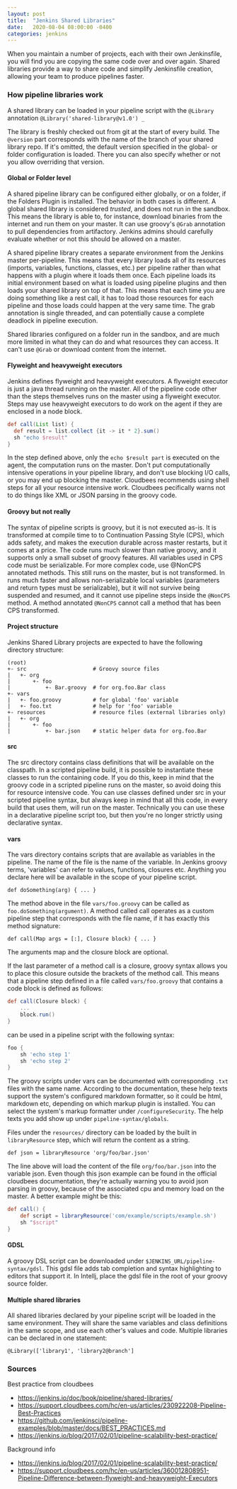 ```yaml
---
layout: post
title:  "Jenkins Shared Libraries"
date:   2020-08-04 08:00:00 -0400
categories: jenkins
---
```


When you maintain a number of projects, each with their own Jenkinsfile, you will find you are copying the same 
code over and over again. Shared libraries provide a way to share code and simplify Jenkinsfile creation, allowing your 
team to produce pipelines faster. 

### How pipeline libraries work

A shared library can be loaded in your pipeline script with the `@Library` annotation
`@Library('shared-library@v1.0') _`

The library is freshly checked out from git at the start of every build.
The `@version` part corresponds with the name of the branch of your shared library repo. 
If it's omitted, the default version specified in the global- or folder configuration is loaded. There you can also 
specify whether or not you allow overriding that version.

#### Global or Folder level
A shared pipeline library can be configured either globally, or on a folder, if the Folders Plugin is installed. 
The behavior in both cases is different. A global shared library is considered *trusted*, and does not run in the 
sandbox. This means the library is able to, for instance, download binaries from the internet and run them on your 
master. It can use groovy's `@Grab` annotation to pull dependencies from artifactory. Jenkins admins should carefully 
evaluate whether or not this should be allowed on a master. 

A shared pipeline library creates a separate environment from the Jenkins master per-pipeline. This means that every 
library loads all of its resources (imports, variables, functions, classes, etc.) per pipeline rather than what 
happens with a plugin where it loads them once. Each pipeline loads its initial environment based on what is loaded 
using pipeline plugins and then loads your shared library on top of that. This means that each time you are doing 
something like a rest call, it has to load those resources for each pipeline and those loads could happen at the very 
same time. The grab annotation is single threaded, and can potentially cause a complete deadlock in pipeline execution.  

Shared libraries configured on a folder run in the sandbox, and are much more limited in what they can do and what 
resources they can access. It can't use `@Grab` or download content from the internet.

#### Flyweight and heavyweight executors
Jenkins defines flyweight and heavyweight executors. A flyweight executor is just a java thread running on the master. 
All of the pipeline code other than the steps themselves runs on the master using a flyweight executor. Steps may use 
heavyweight executors to do work on the agent if they are enclosed in a node block.

```groovy
def call(List list) {
  def result = list.collect {it -> it * 2}.sum()
  sh "echo $result"
}
```

In the step defined above, only the `echo $result part` is executed on the agent, the computation runs on the master. 
Don't put computationally intensive operations in your pipeline library, and don't use blocking I/O calls, or you may 
end up blocking the master. Cloudbees recommends using shell steps for all your resource intensive work. Cloudbees 
pecifically warns not to do things like XML or JSON parsing in the groovy code.

#### Groovy but not really
 
The syntax of pipeline scripts is groovy, but it is not executed as-is. It is transformed at compile time to to 
Continuation Passing Style (CPS), which adds safety, and makes the execution durable across master restarts, but it 
comes at a price. The code runs much slower than native groovy, and it supports only a small subset of groovy 
features. All variables used in CPS code must be serializable. For more complex code, use @NonCPS annotated methods. 
This still runs on the master, but is not transformed. In runs much faster and allows non-serializable local variables 
(parameters and return types must be serializable), but it will not survive being suspended and resumed, and it cannot 
use pipeline steps inside the `@NonCPS` method. A method annotated `@NonCPS` cannot call a method that has been 
CPS transformed.

#### Project structure
Jenkins Shared Library projects are expected to have the following directory structure:

```
(root)
+- src                     # Groovy source files
|   +- org
|       +- foo
|           +- Bar.groovy  # for org.foo.Bar class
+- vars
|   +- foo.groovy          # for global 'foo' variable
|   +- foo.txt             # help for 'foo' variable
+- resources               # resource files (external libraries only)
|   +- org
|       +- foo
|           +- bar.json    # static helper data for org.foo.Bar
```

#### src
The src directory contains class definitions that will be available on the classpath. In a scripted pipeline build, it 
is possible to instantiate these classes to run the containing code. If you do this, keep in mind that the groovy code 
in a scripted pipeline runs on the master, so avoid doing this for resource intensive code.
You can use classes defined under src in your scripted pipeline syntax, but always keep in mind that all this code, in 
every build that uses them, will run on the master. Technically you can use these in a declarative pipeline script too, 
but then you're no longer strictly using declarative syntax.

#### vars
The vars directory contains scripts that are available as variables in the pipeline. The name of the file is the name 
of the variable. In Jenkins groovy terms, 'variables' can refer to values, functions, closures etc. Anything you 
declare here will be available in the scope of your pipeline script.

`def doSomething(arg) { ... }`

The method above in the file `vars/foo.groovy` can be called as `foo.doSomething(argument)`. A method called call operates 
as a custom pipeline step that corresponds with the file name, if it has exactly this method signature: 

`def call(Map args = [:], Closure block) { ... }`

The arguments map and the closure block are optional. 

If the last parameter of a method call is a closure, groovy syntax allows you to place this closure outside the 
brackets of the method call. This means that a pipeline step defined in a file called `vars/foo.groovy` that contains 
a code block is defined as follows:

```groovy
def call(Closure block) {
    ...
    block.run()
}
```

can be used in a pipeline script with the following syntax:

```groovy
foo {
    sh 'echo step 1'
    sh 'echo step 2'
}
```

The groovy scripts under vars can be documented with corresponding `.txt` files with the same name. According to the 
documentation, these help texts support the system's configured markdown formatter, so it could be html, markdown etc, 
depending on which markup plugin is installed. You can select the system's markup formatter under `/configureSecurity`. 
The help texts you add show up under `pipeline-syntax/globals`.

Files under the `resources/` directory can be loaded by the built in `libraryResource` step, which will return the content 
as a string.

`def json = libraryResource 'org/foo/bar.json'`

The line above will load the content of the file `org/foo/bar.json` into the variable json.
Even though this json example can be found in the official cloudbees documentation, they're actually warning you to 
avoid json parsing in groovy, because of the associated cpu and memory load on the master. A better example might be 
this:

```groovy
def call() {
    def script = libraryResource('com/example/scripts/example.sh')
    sh "$script"
}
```

#### GDSL
A groovy DSL script can be downloaded under `$JENKINS_URL/pipeline-syntax/gdsl`. This gdsl file adds tab completion and 
syntax highlighting to editors that support it. In Intellj, place the gdsl file in the root of your groovy source folder.


#### Multiple shared libraries

All shared libraries declared by your pipeline script will be loaded in the same environment. They will share the same 
variables and class definitions in the same scope, and use each other's values and code. Multiple libraries can be 
declared in one statement:

`@Library(['library1', 'library2@branch']`

 
### Sources
Best practice from cloudbees

- <https://jenkins.io/doc/book/pipeline/shared-libraries/>
- <https://support.cloudbees.com/hc/en-us/articles/230922208-Pipeline-Best-Practices>
- <https://github.com/jenkinsci/pipeline-examples/blob/master/docs/BEST_PRACTICES.md> 
- <https://jenkins.io/blog/2017/02/01/pipeline-scalability-best-practice/>

Background info

- <https://jenkins.io/blog/2017/02/01/pipeline-scalability-best-practice/>
- <https://support.cloudbees.com/hc/en-us/articles/360012808951-Pipeline-Difference-between-flyweight-and-heavyweight-Executors>
